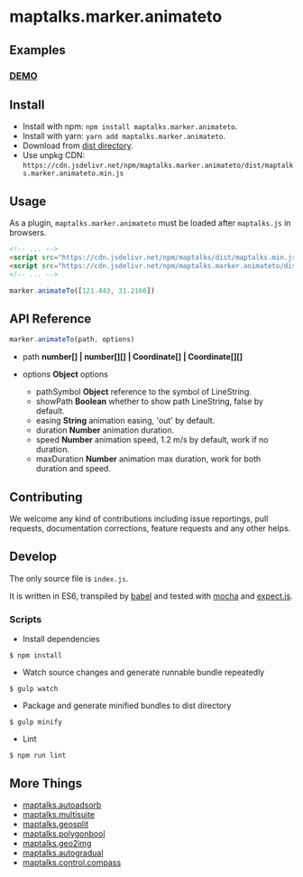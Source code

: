 # maptalks.marker.animateto

## Examples

### [DEMO](https://cxiaof.github.io/maptalks.marker.animateto/demo/index.html)

## Install

-   Install with npm: `npm install maptalks.marker.animateto`.
-   Install with yarn: `yarn add maptalks.marker.animateto`.
-   Download from [dist directory](https://github.com/cXiaof/maptalks.marker.animateto/tree/main/dist).
-   Use unpkg CDN: `https://cdn.jsdelivr.net/npm/maptalks.marker.animateto/dist/maptalks.marker.animateto.min.js`

## Usage

As a plugin, `maptalks.marker.animateto` must be loaded after `maptalks.js` in browsers.

```html
<!-- ... -->
<script src="https://cdn.jsdelivr.net/npm/maptalks/dist/maptalks.min.js"></script>
<script src="https://cdn.jsdelivr.net/npm/maptalks.marker.animateto/dist/maptalks.marker.animateto.min.js"></script>
<!-- ... -->
```

```javascript
marker.animateTo([121.443, 31.2166])
```

## API Reference

```javascript
marker.animateTo(path, options)
```

-   path **number[] | number[][] | Coordinate[] | Coordinate[][]**

-   options **Object** options
    -   pathSymbol **Object** reference to the symbol of LineString.
    -   showPath **Boolean** whether to show path LineString, false by default.
    -   easing **String** animation easing, 'out' by default.
    -   duration **Number** animation duration.
    -   speed **Number** animation speed, 1.2 m/s by default, work if no duration.
    -   maxDuration **Number** animation max duration, work for both duration and speed.

## Contributing

We welcome any kind of contributions including issue reportings, pull requests, documentation corrections, feature requests and any other helps.

## Develop

The only source file is `index.js`.

It is written in ES6, transpiled by [babel](https://babeljs.io/) and tested with [mocha](https://mochajs.org) and [expect.js](https://github.com/Automattic/expect.js).

### Scripts

-   Install dependencies

```shell
$ npm install
```

-   Watch source changes and generate runnable bundle repeatedly

```shell
$ gulp watch
```

-   Package and generate minified bundles to dist directory

```shell
$ gulp minify
```

-   Lint

```shell
$ npm run lint
```

## More Things

-   [maptalks.autoadsorb](https://github.com/cXiaof/maptalks.autoadsorb/issues)
-   [maptalks.multisuite](https://github.com/cXiaof/maptalks.multisuite/issues)
-   [maptalks.geosplit](https://github.com/cXiaof/maptalks.geosplit/issues)
-   [maptalks.polygonbool](https://github.com/cXiaof/maptalks.polygonbool/issues)
-   [maptalks.geo2img](https://github.com/cXiaof/maptalks.geo2img/issues)
-   [maptalks.autogradual](https://github.com/cXiaof/maptalks.autogradual/issues)
-   [maptalks.control.compass](https://github.com/cXiaof/maptalks.control.compass/issues)
